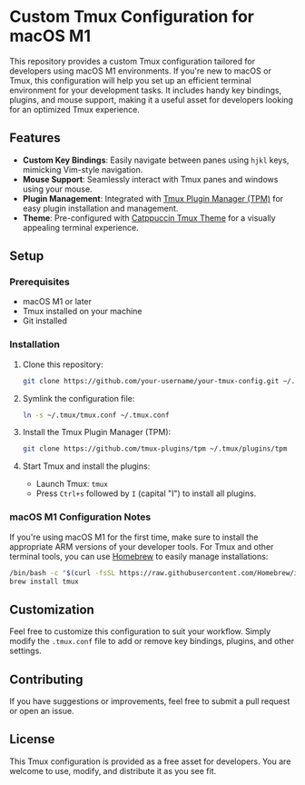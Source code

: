 # Custom Tmux Configuration for macOS M1

This repository provides a custom Tmux configuration tailored for developers using macOS M1 environments. If you're new to macOS or Tmux, this configuration will help you set up an efficient terminal environment for your development tasks. It includes handy key bindings, plugins, and mouse support, making it a useful asset for developers looking for an optimized Tmux experience.

## Features

- **Custom Key Bindings**: Easily navigate between panes using `hjkl` keys, mimicking Vim-style navigation.
- **Mouse Support**: Seamlessly interact with Tmux panes and windows using your mouse.
- **Plugin Management**: Integrated with [Tmux Plugin Manager (TPM)](https://github.com/tmux-plugins/tpm) for easy plugin installation and management.
- **Theme**: Pre-configured with [Catppuccin Tmux Theme](https://github.com/catppuccin/tmux) for a visually appealing terminal experience.

## Setup

### Prerequisites

- macOS M1 or later
- Tmux installed on your machine
- Git installed

### Installation

1. Clone this repository:

   ```bash
   git clone https://github.com/your-username/your-tmux-config.git ~/.tmux
   ```

2. Symlink the configuration file:

   ```bash
   ln -s ~/.tmux/tmux.conf ~/.tmux.conf
   ```

3. Install the Tmux Plugin Manager (TPM):

   ```bash
   git clone https://github.com/tmux-plugins/tpm ~/.tmux/plugins/tpm
   ```

4. Start Tmux and install the plugins:

   - Launch Tmux: `tmux`
   - Press `Ctrl+s` followed by `I` (capital "I") to install all plugins.

### macOS M1 Configuration Notes

If you're using macOS M1 for the first time, make sure to install the appropriate ARM versions of your developer tools. For Tmux and other terminal tools, you can use [Homebrew](https://brew.sh/) to easily manage installations:

```bash
/bin/bash -c "$(curl -fsSL https://raw.githubusercontent.com/Homebrew/install/HEAD/install.sh)"
brew install tmux
```

## Customization

Feel free to customize this configuration to suit your workflow. Simply modify the `.tmux.conf` file to add or remove key bindings, plugins, and other settings.

## Contributing

If you have suggestions or improvements, feel free to submit a pull request or open an issue.

## License

This Tmux configuration is provided as a free asset for developers. You are welcome to use, modify, and distribute it as you see fit.

